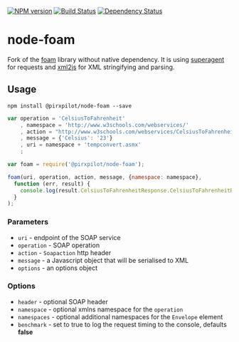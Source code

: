 [![NPM version][npm-image]][npm-url]
[![Build Status][travis-image]][travis-url]
[![Dependency Status][gemnasium-image]][gemnasium-url]

# node-foam

Fork of the [foam] library without native dependency.
It is using [superagent] for requests and [xml2js] for XML stringifying and parsing.

## Usage

    npm install @pirxpilot/node-foam --save

```js
var operation = 'CelsiusToFahrenheit'
    , namespace = 'http://www.w3schools.com/webservices/'
    , action = "http://www.w3schools.com/webservices/CelsiusToFahrenheit"
    , message = {'Celsius': '23'}
    , uri = namespace + 'tempconvert.asmx'
    ;

var foam = require('@pirxpilot/node-foam');

foam(uri, operation, action, message, {namespace: namespace},
  function (err, result) {
    console.log(result.CelsiusToFahrenheitResponse.CelsiusToFahrenheitResult);
  }
);
```

### Parameters

- `uri` - endpoint of the SOAP service
- `operation` - SOAP operation
- `action` - `Soapaction` http header
- `message` - a Javascript object that will be serialised to XML
- `options` - an options object

### Options

- `header` - optional SOAP header
- `namespace` - optional xmlns namespace for the `operation`
- `namespaces` - optional additional namespaces for the `Envelope` element
- `benchmark` - set to true to log the request timing to the console, defaults **false**

[foam]: https://www.npmjs.com/package/foam
[superagent]: https://www.npmjs.com/package/superagent
[xml2js]: https://www.npmjs.com/package/xml2js

[npm-image]: https://img.shields.io/npm/v/@pirxpilot/node-foam.svg
[npm-url]: https://npmjs.org/package/@pirxpilot/node-foam

[travis-url]: https://travis-ci.org/pirxpilot/node-foam
[travis-image]: https://img.shields.io/travis/pirxpilot/node-foam.svg

[gemnasium-image]: https://img.shields.io/gemnasium/pirxpilot/node-foam.svg
[gemnasium-url]: https://gemnasium.com/pirxpilot/node-foam
